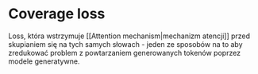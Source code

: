 # Coverage loss

Loss, która wstrzymuje [[Attention mechanism|mechanizm atencji]] przed skupianiem się na tych samych słowach - jeden ze sposobów na to aby zredukować problem z powtarzaniem generowanych tokenów poprzez modele generatywne.